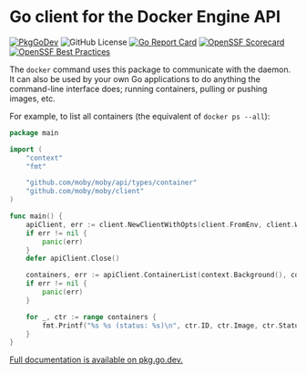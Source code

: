 # Go client for the Docker Engine API

[![PkgGoDev](https://pkg.go.dev/badge/github.com/moby/moby/client)](https://pkg.go.dev/github.com/moby/moby/client)
![GitHub License](https://img.shields.io/github/license/moby/moby)
[![Go Report Card](https://goreportcard.com/badge/github.com/moby/moby/client)](https://goreportcard.com/report/github.com/moby/moby/client)
[![OpenSSF Scorecard](https://api.scorecard.dev/projects/github.com/moby/moby/badge)](https://scorecard.dev/viewer/?uri=github.com/moby/moby)
[![OpenSSF Best Practices](https://www.bestpractices.dev/projects/10989/badge)](https://www.bestpractices.dev/projects/10989)

The `docker` command uses this package to communicate with the daemon. It can
also be used by your own Go applications to do anything the command-line
interface does; running containers, pulling or pushing images, etc.

For example, to list all containers (the equivalent of `docker ps --all`):

```go
package main

import (
	"context"
	"fmt"

	"github.com/moby/moby/api/types/container"
	"github.com/moby/moby/client"
)

func main() {
	apiClient, err := client.NewClientWithOpts(client.FromEnv, client.WithAPIVersionNegotiation())
	if err != nil {
		panic(err)
	}
	defer apiClient.Close()

	containers, err := apiClient.ContainerList(context.Background(), container.ListOptions{All: true})
	if err != nil {
		panic(err)
	}

	for _, ctr := range containers {
		fmt.Printf("%s %s (status: %s)\n", ctr.ID, ctr.Image, ctr.Status)
	}
}
```

[Full documentation is available on pkg.go.dev.](https://pkg.go.dev/github.com/moby/moby/client)
